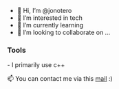 - 👋 Hi, I’m @jonotero
- 👀 I’m interested in tech
- 🌱 I’m currently learning 
- 💞️ I’m looking to collaborate on ...

<h3>Tools</h3>
- I primarily use c++
<p></p>
<p dir="auto">📫 You can contact me via this <a href="mailto:jonotero@navirama.es">mail</a> :)</p>
<!---
jonotero/jonotero is a ✨ special ✨ repository because its `README.md` (this file) appears on your GitHub profile.
You can click the Preview link to take a look at your changes.
--->

